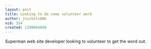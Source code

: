 ```yaml
---
layout: post
title: Looking to do some volunteer work
author: jnichols886
nid: 354
created: 1290004800
---
```

<p>Superman web site developer looking to volunteer to get the word out.</p>

